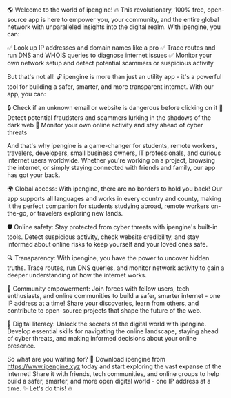 🌎 Welcome to the world of ipengine! 🔥 This revolutionary, 100% free, open-source app is here to empower you, your community, and the entire global network with unparalleled insights into the digital realm. With ipengine, you can:

✅ Look up IP addresses and domain names like a pro
✅ Trace routes and run DNS and WHOIS queries to diagnose internet issues
✅ Monitor your own network setup and detect potential scammers or suspicious activity

But that's not all! 🔓 ipengine is more than just an utility app - it's a powerful tool for building a safer, smarter, and more transparent internet. With our app, you can:

🔒 Check if an unknown email or website is dangerous before clicking on it
🚫 Detect potential fraudsters and scammers lurking in the shadows of the dark web
🌟 Monitor your own online activity and stay ahead of cyber threats

And that's why ipengine is a game-changer for students, remote workers, travelers, developers, small business owners, IT professionals, and curious internet users worldwide. Whether you're working on a project, browsing the internet, or simply staying connected with friends and family, our app has got your back.

🌍 Global access: With ipengine, there are no borders to hold you back! Our app supports all languages and works in every country and county, making it the perfect companion for students studying abroad, remote workers on-the-go, or travelers exploring new lands.

🛡️ Online safety: Stay protected from cyber threats with ipengine's built-in tools. Detect suspicious activity, check website credibility, and stay informed about online risks to keep yourself and your loved ones safe.

🔍 Transparency: With ipengine, you have the power to uncover hidden truths. Trace routes, run DNS queries, and monitor network activity to gain a deeper understanding of how the internet works.

👥 Community empowerment: Join forces with fellow users, tech enthusiasts, and online communities to build a safer, smarter internet - one IP address at a time! Share your discoveries, learn from others, and contribute to open-source projects that shape the future of the web.

📡 Digital literacy: Unlock the secrets of the digital world with ipengine. Develop essential skills for navigating the online landscape, staying ahead of cyber threats, and making informed decisions about your online presence.

So what are you waiting for? 🚀 Download ipengine from https://www.ipengine.xyz today and start exploring the vast expanse of the internet! Share it with friends, tech communities, and online groups to help build a safer, smarter, and more open digital world - one IP address at a time. ✨ Let's do this! 🔥